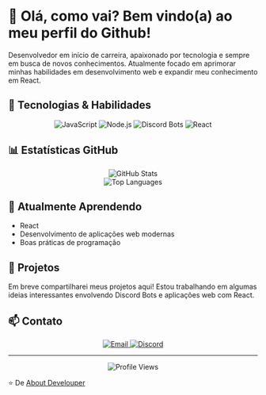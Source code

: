# 👋 Olá, como vai? Bem vindo(a) ao meu perfil do Github!

Desenvolvedor em início de carreira, apaixonado por tecnologia e sempre em busca de novos conhecimentos. Atualmente focado em aprimorar minhas habilidades em desenvolvimento web e expandir meu conhecimento em React.

## 🚀 Tecnologias & Habilidades

<div align="center">
  <img src="https://img.shields.io/badge/JavaScript-F7DF1E?style=for-the-badge&logo=javascript&logoColor=black" alt="JavaScript">
  <img src="https://img.shields.io/badge/Node.js-339933?style=for-the-badge&logo=nodedotjs&logoColor=white" alt="Node.js">
  <img src="https://img.shields.io/badge/Discord_Bots-5865F2?style=for-the-badge&logo=discord&logoColor=white" alt="Discord Bots">
  <img src="https://img.shields.io/badge/React-61DAFB?style=for-the-badge&logo=react&logoColor=black" alt="React">
</div>

## 📊 Estatísticas GitHub

<div align="center">
  <img src="https://github-readme-stats.vercel.app/api?username=AboutDevelouper&show_icons=true&theme=radical" alt="GitHub Stats">
</div>
<div align="center">
 <img src="https://github-readme-stats.vercel.app/api/top-langs/?username=AboutDevelouper&layout=compact&theme=radical" alt="Top Languages">
</div>


## 🌱 Atualmente Aprendendo

- React
- Desenvolvimento de aplicações web modernas
- Boas práticas de programação

## 🔭 Projetos

Em breve compartilharei meus projetos aqui! Estou trabalhando em algumas ideias interessantes envolvendo Discord Bots e aplicações web com React.

## 📫 Contato

<div align="center">
  <a href="mailto:fight.develouper@gmail.com">
    <img src="https://img.shields.io/badge/Email-D14836?style=for-the-badge&logo=gmail&logoColor=white" alt="Email">
  </a>
  <a href="https://discord.com/users/855304431347040336">
    <img src="https://img.shields.io/badge/Discord-5865F2?style=for-the-badge&logo=discord&logoColor=white" alt="Discord">
  </a>
</div>

---

<div align="center">
  <img src="https://komarev.com/ghpvc/?username=SEU_USUARIO&color=blueviolet&style=flat-square" alt="Profile Views">
</div>

⭐️ De [About Develouper](https://github.com/AboutDevelouper)
